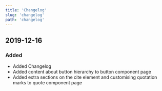 ```yaml
---
title: 'Changelog'
slug: 'changelog'
path: 'changelog'
---
```


## 2019-12-16

### Added

- Added Changelog
- Added content about button hierarchy to button component page
- Added extra sections on the cite element and customising quotation marks to quote component page
